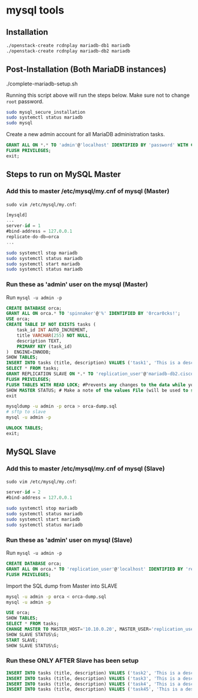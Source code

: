 # mysql tools

## Installation

```bash
./openstack-create rcdnplay mariadb-db1 mariadb
./openstack-create rcdnplay mariadb-db2 mariadb
```

## Post-Installation (Both MariaDB instances)
./complete-mariadb-setup.sh

Running this script above will run the steps below. Make sure not to change `root` password.

```bash
sudo mysql_secure_installation
sudo systemctl status mariadb
sudo mysql
```

Create a new admin account for all MariaDB administration tasks.

```sql
GRANT ALL ON *.* TO 'admin'@'localhost' IDENTIFIED BY 'password' WITH GRANT OPTION;
FLUSH PRIVILEGES;
exit;
```

## Steps to run on MySQL Master

### Add this to master /etc/mysql/my.cnf of mysql (Master)

`sudo vim /etc/mysql/my.cnf`:

```sql
[mysqld]
...
server-id = 1
#bind-address = 127.0.0.1
replicate-do-db=orca
...
```

```bash
sudo systemctl stop mariadb
sudo systemctl status mariadb
sudo systemctl start mariadb
sudo systemctl status mariadb
```

### Run these as 'admin' user on the mysql (Master)

Run `mysql -u admin -p` 

```sql
CREATE DATABASE orca;
GRANT ALL ON orca.* TO 'spinnaker'@'%' IDENTIFIED BY '0rcar0cks!';
USE orca;
CREATE TABLE IF NOT EXISTS tasks (
    task_id INT AUTO_INCREMENT,
    title VARCHAR(255) NOT NULL,
    description TEXT,
    PRIMARY KEY (task_id)
)  ENGINE=INNODB;
SHOW TABLES;
INSERT INTO tasks (title, description) VALUES ('task1', 'This is a description for task 1');
SELECT * FROM tasks;
GRANT REPLICATION SLAVE ON *.* TO 'replication_user'@'mariadb-db2.cisco.com' IDENTIFIED BY 'repl1cat10n';
FLUSH PRIVILEGES;
FLUSH TABLES WITH READ LOCK; #Prevents any changes to the data while you view the binary log position
SHOW MASTER STATUS; # Make a note of the values File (will be used to set MASTER_LOG_FILE) and Position (will be used to set MASTER_LOG_POS)
exit
```

```bash
mysqldump -u admin -p orca > orca-dump.sql
# sftp to slave
mysql -u admin -p
```

```sql
UNLOCK TABLES;
exit;
```

## MySQL Slave

### Add this to master /etc/mysql/my.cnf of mysql (Slave)

`sudo vim /etc/mysql/my.cnf`:

```sql
server-id = 2
#bind-address = 127.0.0.1
```

```bash
sudo systemctl stop mariadb
sudo systemctl status mariadb
sudo systemctl start mariadb
sudo systemctl status mariadb
```

### Run these as 'admin' user on mysql (Slave)

Run `mysql -u admin -p` 

```sql
CREATE DATABASE orca;
GRANT ALL ON orca.* TO 'replication_user'@'localhost' IDENTIFIED BY 'repl1cat10n';
FLUSH PRIVILEGES;
```

Import the SQL dump from Master into SLAVE

```bash
mysql -u admin -p orca < orca-dump.sql
mysql -u admin -p
```

```sql
USE orca;
SHOW TABLES;
SELECT * FROM tasks;
CHANGE MASTER TO MASTER_HOST='10.10.0.20', MASTER_USER='replication_user', MASTER_PASSWORD='repl1cat10n', MASTER_LOG_FILE='mariadb-bin.000002', MASTER_LOG_POS=1551; # Put the proper IP address, MASTER_LOG_FILE and MASTER_LOG_POS values that you got from MariaDB Master
SHOW SLAVE STATUS\G;
START SLAVE;
SHOW SLAVE STATUS\G;
```

### Run these ONLY AFTER Slave has been setup

```sql
INSERT INTO tasks (title, description) VALUES ('task2', 'This is a description for task 2');
INSERT INTO tasks (title, description) VALUES ('task3', 'This is a description for task 3');
INSERT INTO tasks (title, description) VALUES ('task4', 'This is a description for task 4');
INSERT INTO tasks (title, description) VALUES ('task45', 'This is a description for task 45');
```
